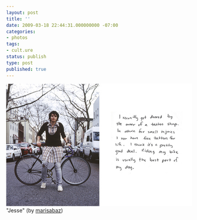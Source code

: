 ```yaml
---
layout: post
title: ''
date: 2009-03-18 22:44:31.000000000 -07:00
categories:
- photos
tags:
- cult.ure
status: publish
type: post
published: true
---
```

<div class="figure">
<img src="/assets/F0ca4HZtJl85b20lSi7nvqbVo1_500.jpg" alt="" />
		        </div>
		"Jesse" (by <a href="http://flickr.com/photos/marisabaz">marisabaz</a>)
